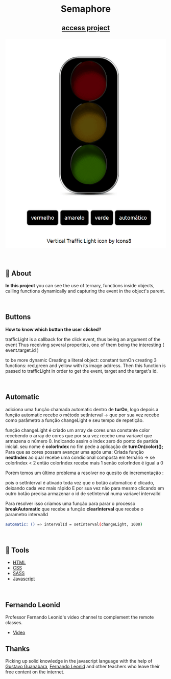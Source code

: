 <h1 align="center">
  <p>Semaphore </p>
</h1>
<h2 align="center"><a href="https://wesley-wilson.github.io/snapclima/" target="_blank">access project</a></h2>
<h3 align="center">
<img src="./assets/img/semaphoreGif.gif">
</h3>
<br>

## 📕 About

**In this project** you can see the use of ternary, functions inside objects, calling functions dynamically and capturing the event in the object's parent.

<br>

## Buttons
**How to know which button the user clicked?**

trafficLight is a callback for the click event, thus being an argument of the event 
Thus receiving several properties, one of them being the interesting ( event.target.id )

to be more dynamic
Creating a literal object:
constant turnOn 
creating 3 functions: red,green and yellow with its image address. 
Then this function is passed to trafficLight in order to get the event, target and the target's id.


<br>

## Automatic
adiciona uma função chamada automatic dentro de **turOn**, logo depois a função automatic recebe o método setInterval -> que por sua vez recebe como parâmetro a função changeLight e seu tempo de repetição. 

função changeLight 
é criado um array de cores 
uma constante color recebendo o array de cores que por sua vez recebe uma variavel que armazena o número 0.
Indicando assim o index zero do ponto de partida inicial. 
seu nome é **colorIndex**
no fim pede a aplicação de **turnOn(color)();**
Para que as cores possam avançar uma após uma:
Criada função **nextIndex** ao qual recebe uma condicional composta em ternário -> se colorIndex < 2 então colorIndex recebe mais 1 senão colorIndex é igual a 0

Porém temos um último problema a resolver no quesito de incrementação :

pois o setInterval é ativado toda vez que o botão automatico é clicado, deixando cada vez mais rápido 
E por sua vez não para mesmo clicando em outro botão
precisa armazenar o id de setInterval numa variavel intervalId 

Para resolver isso criamos uma função para parar o processo
**breakAutomatic** que recebe a função **clearInterval** que recebe o parametro intervalId

```bash
automatic: () => intervalId = setInterval(changeLight, 1000)
```

<br>

 ## 🔨 Tools
 - [HTML](https://developer.mozilla.org/pt-BR/docs/Web/HTML)
 - [CSS](https://developer.mozilla.org/pt-BR/docs/Web/CSS)
- [SASS](https://sass-lang.com/guide)
- [Javascript](https://developer.mozilla.org/pt-BR/docs/Web/JavaScript)


<br>

## Fernando Leonid 
Professor Fernando Leonid's video channel to complement the remote classes.
- [Video](https://www.youtube.com/watch?v=EujFSEsZsk4&list=LL&index=9&t=1172s
)

## Thanks 
Picking up solid knowledge in the javascript language with the help of [Gustavo Guanabara](https://www.cursoemvideo.com/curso/javascript/), [Fernando Leonid](https://www.youtube.com/@FernandoLeonid) and other teachers who leave their free content on the internet.


